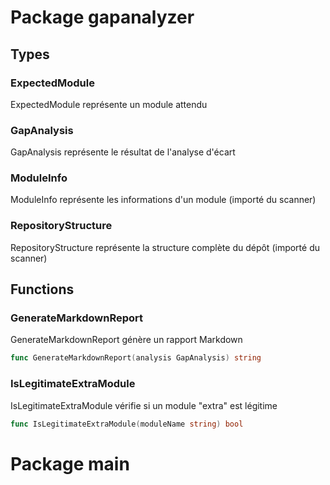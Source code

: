 # Package gapanalyzer

## Types

### ExpectedModule

ExpectedModule représente un module attendu


### GapAnalysis

GapAnalysis représente le résultat de l'analyse d'écart


### ModuleInfo

ModuleInfo représente les informations d'un module (importé du scanner)


### RepositoryStructure

RepositoryStructure représente la structure complète du dépôt (importé du scanner)


## Functions

### GenerateMarkdownReport

GenerateMarkdownReport génère un rapport Markdown


```go
func GenerateMarkdownReport(analysis GapAnalysis) string
```

### IsLegitimateExtraModule

IsLegitimateExtraModule vérifie si un module "extra" est légitime


```go
func IsLegitimateExtraModule(moduleName string) bool
```

# Package main

